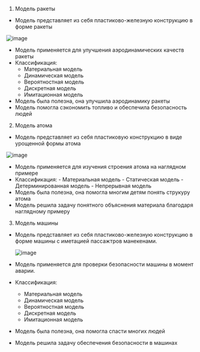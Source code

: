 1) Модель ракеты
- Модель представляет из себя пластиково-железную конструкцию в форме ракеты
  
![image](https://github.com/user-attachments/assets/3c8ddf6d-9177-4c2e-9031-1ba9bfb72e43)
  
- Модель применяется для улучшения аэродинамических качеств ракеты
- Классификация:
     - Материальная модель
     - Динамическая модель
     - Вероятностная модель
     - Дискретная модель
     - Имитационная модель
- Модель была полезна, она улучшила аэродинамику ракеты
- Модель помогла сэкономить топливо и обеспечила безопасность людей
   
2) Модель атома
- Модель представляет из себя пластиковую конструкцию в виде урощенной формы атома

![image](https://github.com/user-attachments/assets/fe5965ae-f197-4994-b59a-7f0784bf22c8)

  
- Модель применяется для изучения строения атома на наглядном примере
- Классификация:
      - Материальная модель
      - Статическая модель
      - Детерминированная модель
      - Непрерывная модель
- Модель была полезна, она помогла многим детям понять струкуру атома
- Модель решила задачу понятного объяснения материала благодаря наглядному примеру
3) Модель машины
- Модель представляет из себя пластиково-железную конструкцию в форме машины с иметацией пассажтров манекенами.
  
  ![image](https://github.com/user-attachments/assets/d91e9f8d-0fbd-4775-b807-7b4904a69214)


- Модель применяется для проверки безопасности машины в момент аварии.
- Классификация:
     - Материальная модель
     - Динамическая модель
     - Вероятностная модель
     - Дискретная модель
     - Имитационная модель
- Модель была полезна, она помогла спасти многих людей
- Модель решила задачу обеспечения безопасности в машинах
